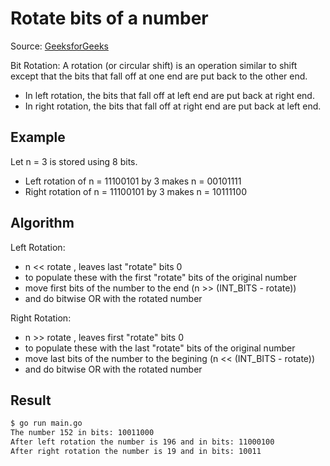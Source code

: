 # Rotate bits of a number 

Source: [GeeksforGeeks](https://www.geeksforgeeks.org/rotate-bits-of-an-integer/amp/)  

Bit Rotation: A rotation (or circular shift) is an operation similar to shift except that the bits that fall off at one end are put back to the other end.

* In left rotation, the bits that fall off at left end are put back at right end.
* In right rotation, the bits that fall off at right end are put back at left end.

## Example

Let n = 3 is stored using 8 bits.

* Left rotation of n = 11100101 by 3 makes n = 00101111
* Right rotation of n = 11100101 by 3 makes n = 10111100

## Algorithm

Left Rotation:

* n << rotate , leaves last "rotate" bits 0
* to populate these with the first "rotate" bits of the original number
* move first bits of the number to the end (n >> (INT_BITS - rotate))
* and do bitwise OR with the rotated number

Right Rotation:

* n >> rotate , leaves first "rotate" bits 0
* to populate these with the last "rotate" bits of the original number
* move last bits of the number to the begining (n << (INT_BITS - rotate))
* and do bitwise OR with the rotated number

## Result

```bash
$ go run main.go 
The number 152 in bits: 10011000
After left rotation the number is 196 and in bits: 11000100
After right rotation the number is 19 and in bits: 10011
```
